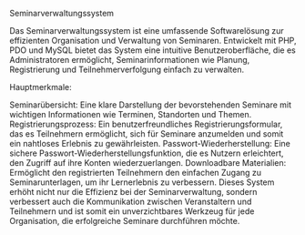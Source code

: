 Seminarverwaltungssystem

Das Seminarverwaltungssystem ist eine umfassende Softwarelösung zur effizienten Organisation und Verwaltung von Seminaren. Entwickelt mit PHP, PDO und MySQL bietet das System eine intuitive Benutzeroberfläche, die es Administratoren ermöglicht, Seminarinformationen wie Planung, Registrierung und Teilnehmerverfolgung einfach zu verwalten.

Hauptmerkmale:

Seminarübersicht: Eine klare Darstellung der bevorstehenden Seminare mit wichtigen Informationen wie Terminen, Standorten und Themen.
Registrierungsprozess: Ein benutzerfreundliches Registrierungsformular, das es Teilnehmern ermöglicht, sich für Seminare anzumelden und somit ein nahtloses Erlebnis zu gewährleisten.
Passwort-Wiederherstellung: Eine sichere Passwort-Wiederherstellungsfunktion, die es Nutzern erleichtert, den Zugriff auf ihre Konten wiederzuerlangen.
Downloadbare Materialien: Ermöglicht den registrierten Teilnehmern den einfachen Zugang zu Seminarunterlagen, um ihr Lernerlebnis zu verbessern.
Dieses System erhöht nicht nur die Effizienz bei der Seminarverwaltung, sondern verbessert auch die Kommunikation zwischen Veranstaltern und Teilnehmern und ist somit ein unverzichtbares Werkzeug für jede Organisation, die erfolgreiche Seminare durchführen möchte.
